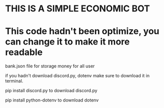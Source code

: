 # THIS IS A SIMPLE ECONOMIC BOT
# This code hadn't been optimize, you can change it to make it more readable

bank.json file for storage money for all user

if you hadn't download discord.py, dotenv make sure to download it in terminal.

pip install discord.py                          to download discord.py

pip install python-dotenv                       to download dotenv
